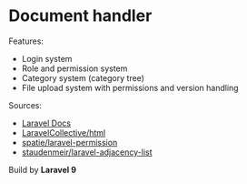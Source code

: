 # Document handler

Features:

* Login system
* Role and permission system
* Category system (category tree)
* File upload system with permissions and version handling

Sources:

* [Laravel Docs](https://laravel.com/docs)
* [LaravelCollective/html](https://github.com/LaravelCollective/html)
* [spatie/laravel-permission](https://github.com/spatie/laravel-permission)
* [staudenmeir/laravel-adjacency-list](https://github.com/staudenmeir/laravel-adjacency-list)

Build by **Laravel 9**
